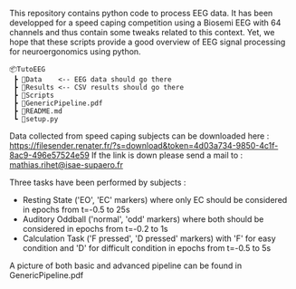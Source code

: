 This repository contains python code to process EEG data. It has been developped for a speed caping competition using a Biosemi EEG with 64 channels and thus contain some tweaks related to this context. Yet, we hope that these scripts provide a good overview of EEG signal processing for neuroergonomics using python. 

```
📦TutoEEG
 ┣ 📂Data    <-- EEG data should go there
 ┣ 📂Results <-- CSV results should go there
 ┣ 📂Scripts
 ┣ 📜GenericPipeline.pdf
 ┣ 📜README.md
 ┗ 📜setup.py
 ```

Data collected from speed caping subjects can be downloaded here : https://filesender.renater.fr/?s=download&token=4d03a734-9850-4c1f-8ac9-496e57524e59
If the link is down please send a mail to : mathias.rihet@isae-supaero.fr

Three tasks have been performed by subjects :
- Resting State ('EO', 'EC' markers) where only EC should be considered in epochs from t=-0.5 to 25s
- Auditory Oddball ('normal', 'odd' markers) where both should be considered in epochs from t=-0.2 to 1s
- Calculation Task ('F pressed', 'D pressed' markers) with 'F' for easy condition and 'D' for difficult condition in epochs from t=-0.5 to 5s

A picture of both basic and advanced pipeline can be found in GenericPipeline.pdf